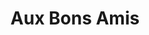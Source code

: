 ---
title: "Aux Bons Amis"
url: /saint-pryve-saint-mesmin/aux-bons-amis/
shop: marchand de journaux
---